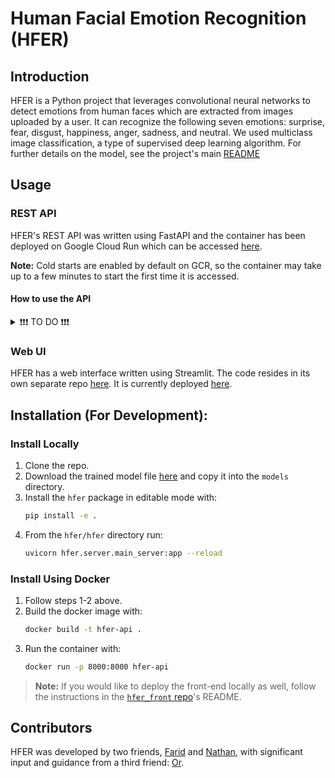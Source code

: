 # Human Facial Emotion Recognition (HFER)

## Introduction
HFER is a Python project that leverages convolutional neural networks to detect emotions from human faces which are extracted from images uploaded by a user. It can recognize the following seven emotions: surprise, fear, disgust, happiness, anger, sadness, and neutral. We used multiclass image classification, a type of supervised deep learning algorithm. For further details on the model, see the project's main [README](https://github.com/facial-emotion-recognition-service)

## Usage
### REST API
HFER's REST API was written using FastAPI and the container has been deployed on Google Cloud Run which can be accessed [here](https://hfer-api-3s6mpd7w3q-uw.a.run.app/).

**Note:** Cold starts are enabled by default on GCR, so the container may take up to a few minutes to start the first time it is accessed.

#### How to use the API
<details>
<summary>❗️❗️❗️ TO DO ❗️❗️❗️</summary>
Step-by-step guide to using the API and a link to the API documentation once generated
</details>

### Web UI
HFER has a web interface written using Streamlit. The code resides in its own separate repo [here](https://github.com/facial-emotion-recognition-service/hfer_front). It is currently deployed [here](https://hfer-farid-nathan.streamlit.app/).

## Installation (For Development):
### Install Locally
1. Clone the repo.
2. Download the trained model file [here](https://drive.google.com/file/d/1EXQdc-XM1vzkO4KLeSbUMfJk9w-rvehG/view?usp=drive_link) and copy it into the `models` directory.
3. Install the `hfer` package in editable mode with:
   ``` bash
   pip install -e .
   ```
4. From the `hfer/hfer` directory run:
   ``` bash
   uvicorn hfer.server.main_server:app --reload
   ```
### Install Using Docker
1. Follow steps 1-2 above.
2. Build the docker image with:
   ``` bash
   docker build -t hfer-api .
   ```
3. Run the container with:
   ``` bash
   docker run -p 8000:8000 hfer-api
   ```

> **Note:** If you would like to deploy the front-end locally as well, follow the instructions in the [`hfer_front` repo](https://github.com/facial-emotion-recognition-service/hfer_front)'s README.

## Contributors
HFER was developed by two friends, [Farid](https://github.com/artificialfintelligence) and [Nathan](https://github.com/nihonlanguageprocessing), with significant input and guidance from a third friend: [Or](https://github.com/orbartal).
